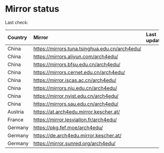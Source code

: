 <script src="./time.js"></script>
# Mirror status
Last check: <script type="text/javascript">localize(1728278591.1055982);</script>

|Country|Mirror|Last update|
|:------|:-----|:----------|
|China|https://mirrors.tuna.tsinghua.edu.cn/arch4edu/|<script type="text/javascript">localize(1728239991);</script>|
|China|https://mirrors.aliyun.com/arch4edu/|<script type="text/javascript">localize(1728239991);</script>|
|China|https://mirrors.bfsu.edu.cn/arch4edu/|<script type="text/javascript">localize(1728239991);</script>|
|China|https://mirrors.cernet.edu.cn/arch4edu/|<script type="text/javascript">localize(1728239991);</script>|
|China|https://mirror.iscas.ac.cn/arch4edu/|<script type="text/javascript">localize(1728239991);</script>|
|China|https://mirrors.nju.edu.cn/arch4edu/|<script type="text/javascript">localize(1728239991);</script>|
|China|https://mirror.nyist.edu.cn/arch4edu/|<script type="text/javascript">localize(1728239991);</script>|
|China|https://mirrors.sau.edu.cn/arch4edu/|<script type="text/javascript">localize(1728239991);</script>|
|Austria|https://at.arch4edu.mirror.kescher.at/|<script type="text/javascript">localize(1728239991);</script>|
|France|https://mirror.lesviallon.fr/arch4edu/|<script type="text/javascript">localize(1728239991);</script>|
|Germany|https://pkg.fef.moe/arch4edu/|<script type="text/javascript">localize(1728239991);</script>|
|Germany|https://de.arch4edu.mirror.kescher.at/|<script type="text/javascript">localize(1728239991);</script>|
|Germany|https://mirror.sunred.org/arch4edu/|<script type="text/javascript">localize(1728239991);</script>|

<script src="./tablefilter/tablefilter.js"></script>
<script src="./table.js"></script>